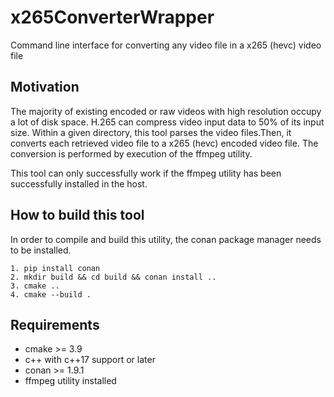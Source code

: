 # x265ConverterWrapper
Command line interface for converting any video file in a x265 (hevc) video file 

## Motivation

The majority of existing encoded or raw videos with high resolution occupy a lot of disk space. H.265 can compress video input data to 50% of its input size.
Within a given directory, this tool parses the video files.Then, it converts each retrieved video file to a x265 (hevc) encoded video file.
The conversion is performed by execution of the ffmpeg utility.

This tool can only successfully work if the ffmpeg utility has been successfully installed in the host.

## How to build this tool
In order to compile and build this utility, the conan package manager needs to be installed.

    1. pip install conan
    2. mkdir build && cd build && conan install ..
    3. cmake ..
    4. cmake --build .

## Requirements
- cmake >= 3.9
- c++ with c++17 support or later
- conan >= 1.9.1
- ffmpeg utility installed

